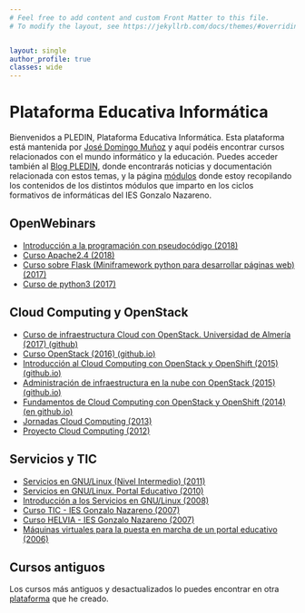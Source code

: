 ```yaml
---
# Feel free to add content and custom Front Matter to this file.
# To modify the layout, see https://jekyllrb.com/docs/themes/#overriding-theme-defaults


layout: single
author_profile: true
classes: wide
---
```

# Plataforma Educativa Informática

Bienvenidos a PLEDIN, Plataforma Educativa Informática. Esta plataforma está mantenida por [José Domingo Muñoz](https://www.josedomingo.org/pledin/about/) y aquí podéis encontrar cursos relacionados con el mundo informático y la educación. Puedes acceder también al [Blog PLEDIN](https://www.josedomingo.org/), donde encontrarás noticias y documentación relacionada con estos temas, y la página [módulos](https://fp.josedomingo.org) donde estoy recopilando los contenidos de los distintos módulos que imparto en los ciclos formativos de informáticas del IES Gonzalo Nazareno. 

## OpenWebinars

* [Introducción a la programación con pseudocódigo (2018)](cursos/programacion/)
* [Curso Apache2.4 (2018)](cursos/apache24/)
* [Curso sobre Flask (Miniframework python para desarrollar páginas web) (2017)](cursos/flask/)
* [Curso de python3 (2017)](cursos/python3/)

## Cloud Computing y OpenStack

* [Curso de infraestructura Cloud con OpenStack. Universidad de Almería (2017) (github)](https://github.com/iesgn/curso-ual17)
* [Curso OpenStack (2016) (github.io)](http://iesgn.github.io/emergya/)
* [Introducción al Cloud Computing con OpenStack y OpenShift (2015) (github.io)](http://iesgn.github.io/cloud3/)
* [Administración de infraestructura en la nube con OpenStack (2015) (github.io)](http://iesgn.github.io/cloud2/)
* [Fundamentos de Cloud Computing con OpenStack y OpenShift (2014) (en github.io)](http://iesgn.github.com/cloud)
* [Jornadas Cloud Computing (2013)](cursos/cloud2013)
* [Proyecto Cloud Computing (2012)](cursos/cloud2012)

## Servicios y TIC

* [Servicios en GNU/Linux (Nivel Intermedio) (2011)](cursos/servicios2011)
* [Servicios en GNU/Linux. Portal Educativo (2010)](cursos/servicios2010)
* [Introducción a los Servicios en GNU/Linux (2008)](cursos/servicios2008)
* [Curso TIC - IES Gonzalo Nazareno (2007)](cursos/tic2007)
* [Curso HELVIA - IES Gonzalo Nazareno (2007)](cursos/helvia2007)
* [Máquinas virtuales para la puesta en marcha de un portal educativo (2006)](cursos/mv2006)

## Cursos antiguos

Los cursos más antiguos y desactualizados lo puedes encontrar en otra [plataforma](http://pledin.gnomio.com) que he creado.
